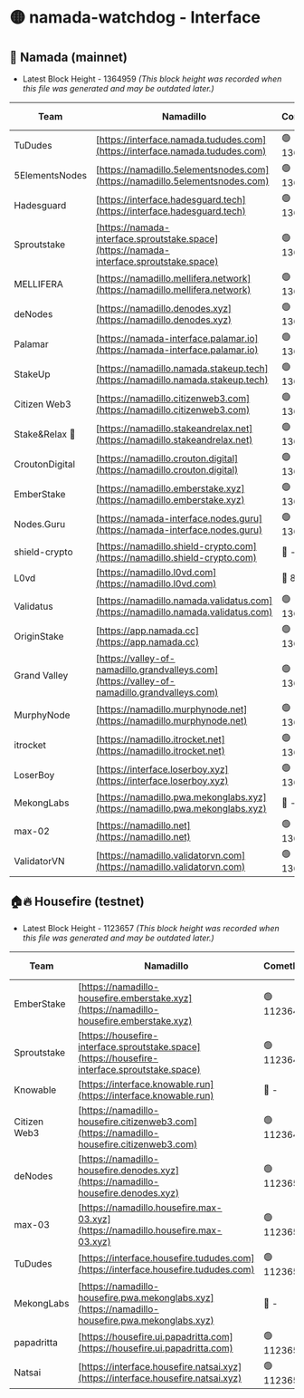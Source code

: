 # 🟡 namada-watchdog - Interface

## 🚀 Namada (mainnet)
- Latest Block Height - 1364959 *(This block height was recorded when this file was generated and may be outdated later.)*

| Team | Namadillo | CometBFT | Indexer | MASP Indexer |
|-|-|-|-|-|
| TuDudes | [https://interface.namada.tududes.com](https://interface.namada.tududes.com) | 🟢 1364927 | 🟢 1364926 | 🟢 1364926 |
| 5ElementsNodes | [https://namadillo.5elementsnodes.com](https://namadillo.5elementsnodes.com) | 🟢 1364927 | 🟢 1364927 | 🟢 1364926 |
| Hadesguard | [https://interface.hadesguard.tech](https://interface.hadesguard.tech) | 🟢 1364927 | 🟢 1364927 | 🟢 1364927 |
| Sproutstake | [https://namada-interface.sproutstake.space](https://namada-interface.sproutstake.space) | 🟢 1364928 | 🟢 1364928 | 🟢 1364928 |
| MELLIFERA | [https://namadillo.mellifera.network](https://namadillo.mellifera.network) | 🟢 1364929 | 🟢 1364929 | 🟢 1364929 |
| deNodes | [https://namadillo.denodes.xyz](https://namadillo.denodes.xyz) | 🟢 1364930 | 🟢 1364929 | 🟢 1364929 |
| Palamar | [https://namada-interface.palamar.io](https://namada-interface.palamar.io) | 🟢 1364930 | 🟢 1364930 | 🟢 1364930 |
| StakeUp | [https://namadillo.namada.stakeup.tech](https://namadillo.namada.stakeup.tech) | 🟢 1364931 | 🟢 1364931 | 🟢 1364930 |
| Citizen Web3 | [https://namadillo.citizenweb3.com](https://namadillo.citizenweb3.com) | 🟢 1364931 | 🟢 1364931 | 🟢 1364931 |
| Stake&Relax 🦥 | [https://namadillo.stakeandrelax.net](https://namadillo.stakeandrelax.net) | 🟢 1364932 | 🟢 1364932 | 🟢 1364933 |
| CroutonDigital | [https://namadillo.crouton.digital](https://namadillo.crouton.digital) | 🟢 1364933 | 🔴 1338918 | 🟢 1364933 |
| EmberStake | [https://namadillo.emberstake.xyz](https://namadillo.emberstake.xyz) | 🟢 1364934 | 🟢 1364934 | 🟢 1364934 |
| Nodes.Guru | [https://namada-interface.nodes.guru](https://namada-interface.nodes.guru) | 🟢 1364934 | 🟢 1364934 | 🟢 1364934 |
| shield-crypto | [https://namadillo.shield-crypto.com](https://namadillo.shield-crypto.com) | 🔴 - | 🔴 - | 🔴 - |
| L0vd | [https://namadillo.l0vd.com](https://namadillo.l0vd.com) | 🔴 894059 | 🔴 1269187 | 🔴 894059 |
| Validatus | [https://namadillo.namada.validatus.com](https://namadillo.namada.validatus.com) | 🟢 1364951 | 🔴 1338199 | 🟢 1364950 |
| OriginStake | [https://app.namada.cc](https://app.namada.cc) | 🟢 1364951 | 🟢 1364951 | 🟢 1364951 |
| Grand Valley | [https://valley-of-namadillo.grandvalleys.com](https://valley-of-namadillo.grandvalleys.com) | 🟢 1364951 | 🟢 1364951 | 🟢 1364951 |
| MurphyNode | [https://namadillo.murphynode.net](https://namadillo.murphynode.net) | 🟢 1364952 | 🟢 1364952 | 🔴 - |
| itrocket | [https://namadillo.itrocket.net](https://namadillo.itrocket.net) | 🟢 1364952 | 🔴 1339267 | 🟢 1364952 |
| LoserBoy | [https://interface.loserboy.xyz](https://interface.loserboy.xyz) | 🟢 1364953 | 🟢 1364952 | 🔴 - |
| MekongLabs | [https://namadillo.pwa.mekonglabs.xyz](https://namadillo.pwa.mekonglabs.xyz) | 🔴 - | 🔴 - | 🔴 - |
| max-02 | [https://namadillo.net](https://namadillo.net) | 🟢 1364956 | 🟢 1364955 | 🟢 1364955 |
| ValidatorVN | [https://namadillo.validatorvn.com](https://namadillo.validatorvn.com) | 🟢 1364959 | 🟢 1364955 | 🟢 1364955 |

## 🏠🔥 Housefire (testnet)
- Latest Block Height - 1123657 *(This block height was recorded when this file was generated and may be outdated later.)*

| Team | Namadillo | CometBFT | Indexer | MASP Indexer |
|-|-|-|-|-|
| EmberStake | [https://namadillo-housefire.emberstake.xyz](https://namadillo-housefire.emberstake.xyz) | 🟢 1123647 | 🟢 1123647 | 🔴 1083022 |
| Sproutstake | [https://housefire-interface.sproutstake.space](https://housefire-interface.sproutstake.space) | 🟢 1123648 | 🟢 1123648 | 🟢 1123648 |
| Knowable | [https://interface.knowable.run](https://interface.knowable.run) | 🔴 - | 🔴 - | 🔴 - |
| Citizen Web3 | [https://namadillo-housefire.citizenweb3.com](https://namadillo-housefire.citizenweb3.com) | 🟢 1123649 | 🟢 1123649 | 🔴 - |
| deNodes | [https://namadillo-housefire.denodes.xyz](https://namadillo-housefire.denodes.xyz) | 🟢 1123651 | 🟢 1123651 | 🟢 1123650 |
| max-03 | [https://namadillo.housefire.max-03.xyz](https://namadillo.housefire.max-03.xyz) | 🟢 1123651 | 🟢 1123651 | 🟢 1123651 |
| TuDudes | [https://interface.housefire.tududes.com](https://interface.housefire.tududes.com) | 🟢 1123652 | 🟢 1123651 | 🟢 1123651 |
| MekongLabs | [https://namadillo-housefire.pwa.mekonglabs.xyz](https://namadillo-housefire.pwa.mekonglabs.xyz) | 🔴 - | 🔴 - | 🔴 - |
| papadritta | [https://housefire.ui.papadritta.com](https://housefire.ui.papadritta.com) | 🟢 1123656 | 🔴 972185 | 🔴 - |
| Natsai | [https://interface.housefire.natsai.xyz](https://interface.housefire.natsai.xyz) | 🟢 1123657 | 🟢 1123657 | 🟢 1123657 |

